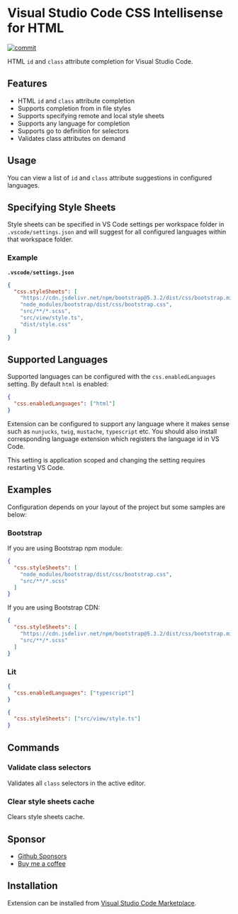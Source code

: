 # Visual Studio Code CSS Intellisense for HTML

[![commit](https://github.com/ecmel/vscode-html-css/actions/workflows/commit.yml/badge.svg)](https://github.com/ecmel/vscode-html-css/actions/workflows/commit.yml)

HTML `id` and `class` attribute completion for Visual Studio Code.

## Features

- HTML `id` and `class` attribute completion
- Supports completion from in file styles
- Supports specifying remote and local style sheets
- Supports any language for completion
- Supports go to definition for selectors
- Validates class attributes on demand

## Usage

You can view a list of `id` and `class` attribute suggestions in configured languages.

## Specifying Style Sheets

Style sheets can be specified in VS Code settings per workspace folder in `.vscode/settings.json` and will suggest for all configured languages within that workspace folder.

### Example

**`.vscode/settings.json`**

```json
{
  "css.styleSheets": [
    "https://cdn.jsdelivr.net/npm/bootstrap@5.3.2/dist/css/bootstrap.min.css",
    "node_modules/bootstrap/dist/css/bootstrap.css",
    "src/**/*.scss",
    "src/view/style.ts",
    "dist/style.css"
  ]
}
```

## Supported Languages

Supported languages can be configured with the `css.enabledLanguages` setting. By default `html` is enabled:

```json
{
  "css.enabledLanguages": ["html"]
}
```

Extension can be configured to support any language where it makes sense such as `nunjucks`, `twig`, `mustache`, `typescript` etc. You should also install corresponding language extension which registers the language id in VS Code.

This setting is application scoped and changing the setting requires restarting VS Code.

## Examples

Configuration depends on your layout of the project but some samples are below:

### Bootstrap

If you are using Bootstrap npm module:

```json
{
  "css.styleSheets": [
    "node_modules/bootstrap/dist/css/bootstrap.css",
    "src/**/*.scss"
  ]
}
```

If you are using Bootstrap CDN:

```json
{
  "css.styleSheets": [
    "https://cdn.jsdelivr.net/npm/bootstrap@5.3.2/dist/css/bootstrap.min.css",
    "src/**/*.scss"
  ]
}
```

### Lit

```json
{
  "css.enabledLanguages": ["typescript"]
}
```

```json
{
  "css.styleSheets": ["src/view/style.ts"]
}
```

## Commands

### Validate class selectors

Validates all `class` selectors in the active editor.

### Clear style sheets cache

Clears style sheets cache.

## Sponsor

- [Github Sponsors](https://github.com/sponsors/ecmel)
- [Buy me a coffee](https://www.buymeacoffee.com/ecmel)

## Installation

Extension can be installed from [Visual Studio Code Marketplace](https://marketplace.visualstudio.com/items?itemName=ecmel.vscode-html-css).
